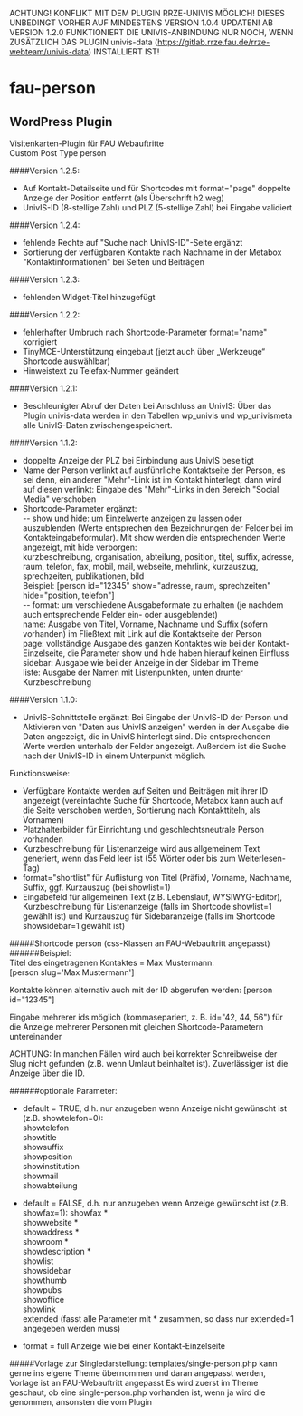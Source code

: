 ACHTUNG! KONFLIKT MIT DEM PLUGIN RRZE-UNIVIS MÖGLICH! DIESES UNBEDINGT VORHER AUF MINDESTENS VERSION 1.0.4 UPDATEN!
AB VERSION 1.2.0 FUNKTIONIERT DIE UNIVIS-ANBINDUNG NUR NOCH, WENN ZUSÄTZLICH DAS PLUGIN univis-data (https://gitlab.rrze.fau.de/rrze-webteam/univis-data) INSTALLIERT IST!

fau-person
============

WordPress Plugin
----------------

Visitenkarten-Plugin für FAU Webauftritte  
Custom Post Type person

####Version 1.2.5:

- Auf Kontakt-Detailseite und für Shortcodes mit format="page" doppelte Anzeige der Position entfernt (als Überschrift h2 weg)     
- UnivIS-ID (8-stellige Zahl) und PLZ (5-stellige Zahl) bei Eingabe validiert    

####Version 1.2.4:

- fehlende Rechte auf "Suche nach UnivIS-ID"-Seite ergänzt     
- Sortierung der verfügbaren Kontakte nach Nachname in der Metabox "Kontaktinformationen" bei Seiten und Beiträgen    

####Version 1.2.3:

- fehlenden Widget-Titel hinzugefügt    

####Version 1.2.2:

- fehlerhafter Umbruch nach Shortcode-Parameter format="name" korrigiert    
- TinyMCE-Unterstützung eingebaut (jetzt auch über „Werkzeuge“ Shortcode auswählbar)    
- Hinweistext zu Telefax-Nummer geändert    

####Version 1.2.1:

- Beschleunigter Abruf der Daten bei Anschluss an UnivIS: Über das Plugin univis-data werden in den Tabellen wp_univis und wp_univismeta alle UnivIS-Daten zwischengespeichert.    

####Version 1.1.2:

- doppelte Anzeige der PLZ bei Einbindung aus UnivIS beseitigt    
- Name der Person verlinkt auf ausführliche Kontaktseite der Person, es sei denn, ein anderer "Mehr"-Link ist im Kontakt hinterlegt, dann wird auf diesen verlinkt: Eingabe des "Mehr"-Links in den Bereich "Social Media" verschoben    
- Shortcode-Parameter ergänzt:    
-- show und hide: um Einzelwerte anzeigen zu lassen oder auszublenden (Werte entsprechen den Bezeichnungen der Felder bei im Kontakteingabeformular). Mit show werden die entsprechenden Werte angezeigt, mit hide verborgen:    
   kurzbeschreibung, organisation, abteilung, position, titel, suffix, adresse, raum, telefon, fax, mobil, mail, webseite, mehrlink, kurzauszug, sprechzeiten, publikationen, bild     
   Beispiel: [person id="12345" show="adresse, raum, sprechzeiten" hide="position, telefon"]    
-- format: um verschiedene Ausgabeformate zu erhalten (je nachdem auch entsprechende Felder ein- oder ausgeblendet)    
   name: Ausgabe von Titel, Vorname, Nachname und Suffix (sofern vorhanden) im Fließtext mit Link auf die Kontaktseite der Person    
   page: vollständige Ausgabe des ganzen Kontaktes wie bei der Kontakt-Einzelseite, die Parameter show und hide haben hierauf keinen Einfluss    
   sidebar: Ausgabe wie bei der Anzeige in der Sidebar im Theme    
   liste: Ausgabe der Namen mit Listenpunkten, unten drunter Kurzbeschreibung    

####Version 1.1.0:

- UnivIS-Schnittstelle ergänzt: Bei Eingabe der UnivIS-ID der Person und Aktivieren von "Daten aus UnivIS anzeigen" werden in der Ausgabe die Daten angezeigt, die in UnivIS hinterlegt sind. Die entsprechenden Werte werden unterhalb der Felder angezeigt. Außerdem ist die Suche nach der UnivIS-ID in einem Unterpunkt möglich.    

Funktionsweise:

- Verfügbare Kontakte werden auf Seiten und Beiträgen mit ihrer ID angezeigt (vereinfachte Suche für Shortcode, Metabox kann auch auf die Seite verschoben werden, Sortierung nach Kontakttiteln, als Vornamen)    
- Platzhalterbilder für Einrichtung und geschlechtsneutrale Person vorhanden   
- Kurzbeschreibung für Listenanzeige wird aus allgemeinem Text generiert, wenn das Feld leer ist (55 Wörter oder bis zum Weiterlesen-Tag)    
- format="shortlist" für Auflistung von Titel (Präfix), Vorname, Nachname, Suffix, ggf. Kurzauszug (bei showlist=1)    
- Eingabefeld für allgemeinen Text (z.B. Lebenslauf, WYSIWYG-Editor), Kurzbeschreibung für Listenanzeige (falls im Shortcode showlist=1 gewählt ist) und Kurzauszug für Sidebaranzeige (falls im Shortcode showsidebar=1 gewählt ist)

#####Shortcode person (css-Klassen an FAU-Webauftritt angepasst)
######Beispiel:  
Titel des eingetragenen Kontaktes = Max Mustermann:  
[person slug='Max Mustermann']  

Kontakte können alternativ auch mit der ID abgerufen werden:
[person id="12345"]

Eingabe mehrerer ids möglich (kommasepariert, z. B. id="42, 44, 56") für die Anzeige mehrerer Personen mit gleichen Shortcode-Parametern untereinander     

ACHTUNG: In manchen Fällen wird auch bei korrekter Schreibweise der Slug nicht gefunden (z.B. wenn Umlaut beinhaltet ist). Zuverlässiger ist die Anzeige über die ID.


######optionale Parameter:  
- default = TRUE, d.h. nur anzugeben wenn Anzeige nicht gewünscht ist (z.B. showtelefon=0):  
showtelefon  
showtitle  
showsuffix  
showposition  
showinstitution  
showmail  
showabteilung    

- default = FALSE, d.h. nur anzugeben wenn Anzeige gewünscht ist (z.B. showfax=1):
showfax *  
showwebsite *  
showaddress *  
showroom *  
showdescription *  
showlist    
showsidebar    
showthumb    
showpubs  
showoffice  
showlink  
extended (fasst alle Parameter mit * zusammen, so dass nur extended=1 angegeben werden muss)

- format = full
Anzeige wie bei einer Kontakt-Einzelseite

#####Vorlage zur Singledarstellung: templates/single-person.php
kann gerne ins eigene Theme übernommen und daran angepasst werden, Vorlage ist an FAU-Webauftritt angepasst
Es wird zuerst im Theme geschaut, ob eine single-person.php vorhanden ist, wenn ja wird die genommen, ansonsten die vom Plugin




